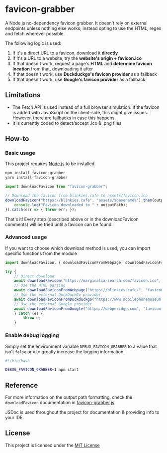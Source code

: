 # favicon-grabber

A Node.js no-dependency favicon grabber. It doesn't rely on external endpoints unless nothing else works; instead opting to use the HTML, regex and fetch wherever possible.

The following logic is used:
1. If it's a direct URL to a favicon, download it **directly**
2. If it's a URL to a website, try the **website's origin + favicon.ico**
3. If that doesn't work, request a page's **HTML** and **determine favicon location** from that, downloading it after
4. If that doesn't work, use **Duckduckgo's favicon provider** as a fallback
5. If that doesn't work, use **Google's favicon provider** as a fallback

## Limitations
- The Fetch API is used instead of a full browser simulation. If the favicon is added with JavaScript on the client-side, this might give issues. However, there are fallbacks in case this happens.
- It is currently coded to detect/accept .ico & .png files

## How-to
### Basic usage
This project requires [Node.js](https://nodejs.org/) to be installed.
```bash
npm install favicon-grabber
yarn install favicon-grabber
```
```js
import downloadFavicon from "favicon-grabber";

// Download the favicon from blinkies.cafe to assets/favicon.ico
downloadFavicon("https://blinkies.cafe", "assets/%basename%").then(outputPath => {
    console.log("Favicon downloaded to " + outputPath);
}).catch(err => { throw err; });
```
That's it! Every step (described above or in the downloadFavicon comments) will be tried until a favicon can be found.

### Advanced usage
If you want to choose which download method is used, you can import specific functions from the module

```js
import downloadFavicon, { downloadFaviconFromWebpage, downloadFaviconFromDuckduckgo, downloadFaviconFromGoogle } from "favicon-grabber";

try {
    // Direct download
    await downloadFavicon("https://marginalia-search.com/favicon.ico", "favicon-%filestem%%extname%");
    // Use the HTML parsing
    await downloadFaviconFromWebpage("https://blinkies.cafe/", "favicon-%filestem%%extname%");
    // Use the external DuckDuckGo provider
    await downloadFaviconFromDuckduckgo("https://www.mobilephonemuseum.com/", "favicon-%filestem%%extname%");
    // Use the external Google provider
    await downloadFaviconFromGoogle("https://debperidge.com", "favicon-%filestem%%extname%");
    } catch (e) {
        throw e;
    }

```

### Enable debug logging
Simply set the environment variable `DEBUG_FAVICON_GRABBER` to a value that isn't `false` or `0` to greatly increase the logging information.

```bash
#!/bin/bash

DEBUG_FAVICON_GRABBER=1 npm start
```

## Reference
For more information on the output path formatting, check the `downloadFavicon` documentation in [favicon-grabber.js](favicon-grabber.js).

JSDoc is used throughout the project for documentation & providing info to your IDE.

## License
This project is licensed under the [MIT License](LICENSE)

 
